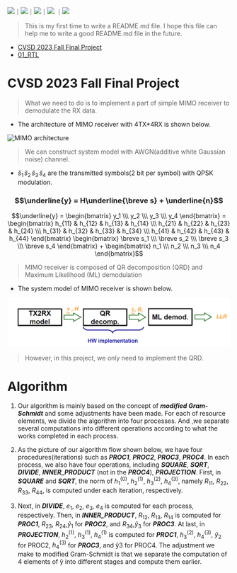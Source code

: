 <!-- 底下標籤來源參考寫法可至：https://github.com/Envoy-VC/awesome-badges#github-stats -->

![](https://img.shields.io/badge/Verilog-informational)｜![](https://img.shields.io/badge/RTL-informational)｜![](https://img.shields.io/badge/Design_Compiler-informational)｜![](https://img.shields.io/badge/Synthesis-informational) ｜![](https://img.shields.io/badge/Innovus-informational)

> This is my first time to write a README.md file. I hope this file can help me to write a good README.md file in the future.

- [CVSD 2023 Fall Final Project](#CVSD-2023-Fall-Final-Project)
- [01_RTL](#01_RTL)

# CVSD 2023 Fall Final Project

> What we need to do is to implement a part of simple MIMO receiver to demodulate the RX data.    
* The architecture of MIMO receiver with 4TX*4RX is shown below.

![MIMO architecture](https://github.com/hank09901/CVSD/blob/main/Picture/MIMO.png)

> We can construct system model with AWGN(additive white Gaussian noise) channel.

* $\breve s_1\,\breve s_2\,\breve s_3\,\breve s_4$ are the transmitted symbols(2 bit per symbol) with QPSK modulation. 

### $$\underline{y} = H\underline{\breve s} + \underline{n}$$

$$\underline{y} = \begin{bmatrix} y_1 \\\ y_2 \\\ y_3 \\\ y_4 \end{bmatrix} = \begin{bmatrix} h_{11} & h_{12} & h_{13} & h_{14} \\\ h_{21} & h_{22} & h_{23} & h_{24} \\\ h_{31} & h_{32} & h_{33} & h_{34} \\\ h_{41} & h_{42} & h_{43} & h_{44} \end{bmatrix} \begin{bmatrix} \breve s_1 \\\ \breve s_2 \\\ \breve s_3 \\\ \breve s_4 \end{bmatrix} + \begin{bmatrix} n_1 \\\ n_2 \\\ n_3 \\\ n_4 \end{bmatrix}$$

> MIMO receiver is composed of QR decomposition (QRD) and Maximum Likelihood (ML) demodulation

* The system model of MIMO receiver is shown below.

![MIMO system model](https://github.com/hank09901/CVSD_FinalProject/blob/main/Picture/system%20model.png)

> However, in this project, we only need to implement the QRD.

# Algorithm

1. Our algorithm is mainly based on the concept of ***modified Gram-Schmidt*** and some adjustments have been made. For each of
resource elements, we divide the algorithm into four processes. And ,we separate several computations into different operations according to what the works completed in each process.  


2. As the picture of our algorithm flow shown below, we have four procedures(iterations) such as ***PROC1***,
***PROC2***, ***PROC3***, ***PROC4***. In each process, we also have four operations, including ***SQUARE***,
***SQRT***, ***DIVIDE***, ***INNER_PRODUCT*** (not in the ***PROC4***), ***PROJECTION***.
First, in ***SQUARE*** and ***SQRT***, the norm of $h_1^\left(0\right)$, $h_2^\left(1\right)$, $h_3^\left(2\right)$, $h_4^\left(3\right)$,
namely $R_{11}$, $R_{22}$, $R_{33}$, $R_{44}$, is computed under each iteration, respectively.  


3. Next, in ***DIVIDE***, $e_1$, $e_2$, $e_3$, $e_4$ is computed for each process,
respectively. Then, in ***INNER_PRODUCT***, $R_{12}$, $R_{13}$, $R_{14}$ is computed
for ***PROC1***, $R_{23}$, $R_{24}$,$\hat{y}_1$ for ***PROC2***, and $R_{34}$,$\hat{y}_3$ for ***PROC3***. At last,
in ***PROJECTION***, $h_2^\left(1\right)$, $h_3^\left(1\right)$, $h_4^\left(1\right)$ is computed for ***PROC1***, $h_3^\left(2\right)$, $h_4^\left(3\right)$,
$\hat{y}_2$ for PROC2, $h_4^\left(3\right)$ for ***PROC3***, and ŷ3 for PROC4.
The adjustment we make to modified Gram-Schmidt is that we
separate the computation of 4 elements of ŷ into different stages and
compute them earlier.

